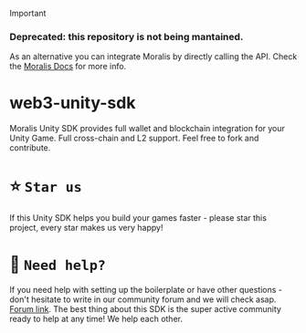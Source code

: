> [!IMPORTANT]
> ### **Deprecated**: this repository is not being mantained.
> As an alternative you can integrate Moralis by directly calling the API. Check the [Moralis Docs](https://docs.moralis.io/web3-data-api/evm/getting-started) for more info.

# web3-unity-sdk
Moralis Unity SDK provides full wallet and blockchain integration for your Unity Game. Full cross-chain and L2 support. Feel free to fork and contribute.

# ⭐️ `Star us`

If this Unity SDK helps you build your games faster - please star this project, every star makes us very happy!

# 🤝 `Need help?`

If you need help with setting up the boilerplate or have other questions - don't hesitate to write in our community forum and we will check asap. [Forum link](https://forum.moralis.io). The best thing about this SDK is the super active community ready to help at any time! We help each other.
